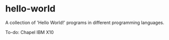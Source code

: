 # hello-world

A collection of 'Hello World!' programs in different programming languages.

To-do:
Chapel
IBM X10

